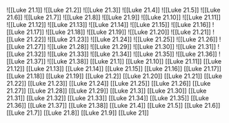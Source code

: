 ![[Luke 21.1]]
![[Luke 21.2]]
![[Luke 21.3]]
![[Luke 21.4]]
![[Luke 21.5]]
![[Luke 21.6]]
![[Luke 21.7]]
![[Luke 21.8]]
![[Luke 21.9]]
![[Luke 21.10]]
![[Luke 21.11]]
![[Luke 21.12]]
![[Luke 21.13]]
![[Luke 21.14]]
![[Luke 21.15]]
![[Luke 21.16]]
![[Luke 21.17]]
![[Luke 21.18]]
![[Luke 21.19]]
![[Luke 21.20]]
![[Luke 21.21]]
![[Luke 21.22]]
![[Luke 21.23]]
![[Luke 21.24]]
![[Luke 21.25]]
![[Luke 21.26]]
![[Luke 21.27]]
![[Luke 21.28]]
![[Luke 21.29]]
![[Luke 21.30]]
![[Luke 21.31]]
![[Luke 21.32]]
![[Luke 21.33]]
![[Luke 21.34]]
![[Luke 21.35]]
![[Luke 21.36]]
![[Luke 21.37]]
![[Luke 21.38]]
[[Luke 21.1]]
[[Luke 21.10]]
[[Luke 21.11]]
[[Luke 21.12]]
[[Luke 21.13]]
[[Luke 21.14]]
[[Luke 21.15]]
[[Luke 21.16]]
[[Luke 21.17]]
[[Luke 21.18]]
[[Luke 21.19]]
[[Luke 21.2]]
[[Luke 21.20]]
[[Luke 21.21]]
[[Luke 21.22]]
[[Luke 21.23]]
[[Luke 21.24]]
[[Luke 21.25]]
[[Luke 21.26]]
[[Luke 21.27]]
[[Luke 21.28]]
[[Luke 21.29]]
[[Luke 21.3]]
[[Luke 21.30]]
[[Luke 21.31]]
[[Luke 21.32]]
[[Luke 21.33]]
[[Luke 21.34]]
[[Luke 21.35]]
[[Luke 21.36]]
[[Luke 21.37]]
[[Luke 21.38]]
[[Luke 21.4]]
[[Luke 21.5]]
[[Luke 21.6]]
[[Luke 21.7]]
[[Luke 21.8]]
[[Luke 21.9]]
[[Luke 21]]
